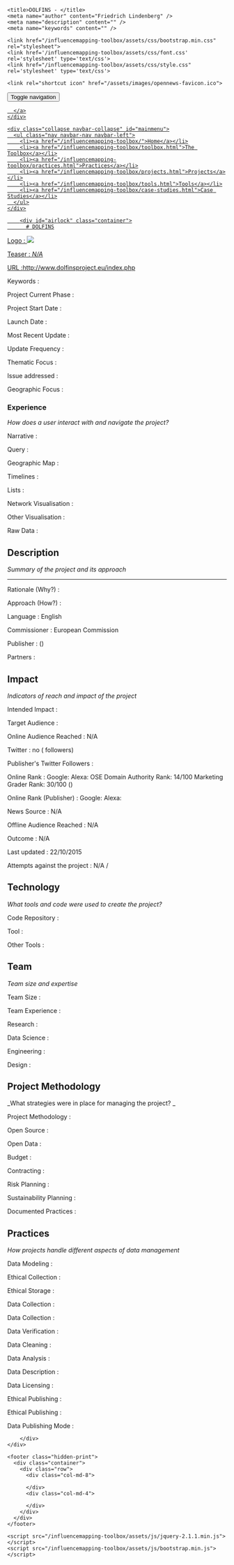 <!DOCTYPE html>
<html>
  <head>
    <meta charset="utf-8">
    <meta http-equiv="X-UA-Compatible" content="IE=edge,chrome=1">
    <meta name="viewport" content="width=device-width, initial-scale=1.0">

    <title>DOLFINS - </title>
    <meta name="author" content="Friedrich Lindenberg" />
    <meta name="description" content="" />
    <meta name="keywords" content="" />

    <link href="/influencemapping-toolbox/assets/css/bootstrap.min.css" rel="stylesheet">
    <link href='/influencemapping-toolbox/assets/css/font.css' rel='stylesheet' type='text/css'>
    <link href="/influencemapping-toolbox/assets/css/style.css" rel='stylesheet' type='text/css'>

    <link rel="shortcut icon" href="/assets/images/opennews-favicon.ico">
  </head>
  <body>
    <div id="page">
      <nav class="navbar navbar-default navbar-static-top" role="navigation">
  <div class="container">
    <div class="navbar-header">
      <button type="button" class="navbar-toggle" data-toggle="collapse"
        data-target="#mainmenu">
        <span class="sr-only">Toggle navigation</span>
        <span class="icon-bar"></span>
        <span class="icon-bar"></span>
        <span class="icon-bar"></span>
      </button>
      <a class="navbar-brand" href="/">
        
      </a>
    </div>

    <div class="collapse navbar-collapse" id="mainmenu">
      <ul class="nav navbar-nav navbar-left">
        <li><a href="/influencemapping-toolbox/">Home</a></li>
        <li><a href="/influencemapping-toolbox/toolbox.html">The Toolbox</a></li>
        <li><a href="/influencemapping-toolbox/practices.html">Practices</a></li>
        <li><a href="/influencemapping-toolbox/projects.html">Projects</a></li>
        <li><a href="/influencemapping-toolbox/tools.html">Tools</a></li>
        <li><a href="/influencemapping-toolbox/case-studies.html">Case Studies</a></li>
      </ul>
    </div>
  </div>
</nav>

        <div id="airlock" class="container">
          # DOLFINS

Logo
: ![](N/A)

Teaser
: _N/A_

URL
:http://www.dolfinsproject.eu/index.php


Keywords
: 



Project Current Phase
: 

	

Project Start Date
: 



Launch Date
: 



Most Recent Update
: 



Update Frequency
: 



Thematic Focus
: 



Issue addressed
: 



Geographic Focus
: 


### Experience

_How does a user interact with and navigate the project?_

Narrative
:  

Query
: 

Geographic Map
:  

Timelines
:  

Lists
:  

Network Visualisation
:  

Other Visualisation
:   

Raw Data 
:

## Description

_Summary of the project and its approach_

____


Rationale (Why?)
: 



Approach (How?)
: 



Language
: English



Commissioner
: European Commission



Publisher
:  ()



Partners
: 


## Impact

_Indicators of reach and impact of the project_

Intended Impact
: 



Target Audience
: 



Online Audience Reached
: N/A



Twitter
: no ( followers)



Publisher's Twitter Followers
: 



Online Rank
:  Google:    Alexa:   OSE Domain Authority Rank: 14/100 Marketing Grader Rank: 30/100 ()


Online Rank (Publisher)
:  Google:   Alexa: 



News Source
: N/A



Offline Audience Reached
: N/A



Outcome
: N/A



Last updated
: 22/10/2015


Attempts against the project
: N/A  / 


## Technology

_What tools and code were used to create the project?_

Code Repository
: []()



Tool
: 



Other Tools
: 


## Team

_Team size and expertise_

Team Size
: 



Team Experience
:  

Research
:  

Data Science
:  

Engineering
:  

Design
: 


## Project Methodology

_What strategies were in place for managing the project? _

Project Methodology
: 



Open Source
: 



Open Data
: 



Budget
: 



Contracting
: 



Risk Planning
: 



Sustainability Planning
: 


Documented Practices
: []() []() []()


## Practices

_How projects handle different aspects of data management_

Data Modeling
: 



Ethical Collection
: 



Ethical Storage
: 



Data Collection
: 



Data Collection
: 



Data Verification
: 



Data Cleaning
: 



Data Analysis
: 



Data Description
: 



Data Licensing
: 



Ethical Publishing
: 



Ethical Publishing
: 



Data Publishing Mode
: 

        </div>
    </div>

    <footer class="hidden-print">
      <div class="container">
        <div class="row">
          <div class="col-md-8">
            
          </div>
          <div class="col-md-4">
            
          </div>
        </div>
      </div>
    </footer>

    <script src="/influencemapping-toolbox/assets/js/jquery-2.1.1.min.js"></script>
    <script src="/influencemapping-toolbox/assets/js/bootstrap.min.js"></script>
  </body>
</html>
